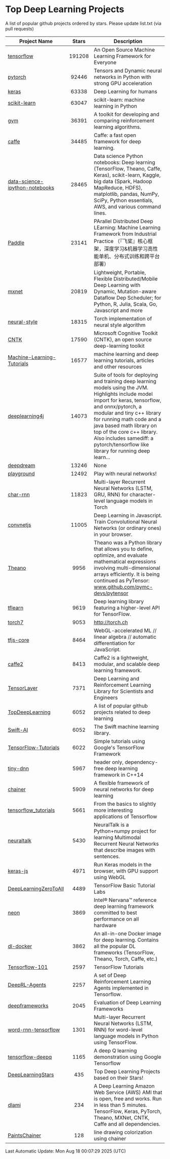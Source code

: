 # Top Deep Learning Projects
A list of popular github projects ordered by stars.
Please update list.txt (via pull requests)

|Project Name| Stars | Description |
| ---------- |:-----:| ----------- |
| [tensorflow](https://github.com/tensorflow/tensorflow) | 191208 | An Open Source Machine Learning Framework for Everyone |
| [pytorch](https://github.com/pytorch/pytorch) | 92446 | Tensors and Dynamic neural networks in Python with strong GPU acceleration |
| [keras](https://github.com/keras-team/keras) | 63338 | Deep Learning for humans |
| [scikit-learn](https://github.com/scikit-learn/scikit-learn) | 63047 | scikit-learn: machine learning in Python |
| [gym](https://github.com/openai/gym) | 36391 | A toolkit for developing and comparing reinforcement learning algorithms. |
| [caffe](https://github.com/BVLC/caffe) | 34485 | Caffe: a fast open framework for deep learning. |
| [data-science-ipython-notebooks](https://github.com/donnemartin/data-science-ipython-notebooks) | 28465 | Data science Python notebooks: Deep learning (TensorFlow, Theano, Caffe, Keras), scikit-learn, Kaggle, big data (Spark, Hadoop MapReduce, HDFS), matplotlib, pandas, NumPy, SciPy, Python essentials, AWS, and various command lines. |
| [Paddle](https://github.com/PaddlePaddle/Paddle) | 23141 | PArallel Distributed Deep LEarning: Machine Learning Framework from Industrial Practice （『飞桨』核心框架，深度学习&机器学习高性能单机、分布式训练和跨平台部署） |
| [mxnet](https://github.com/apache/mxnet) | 20819 | Lightweight, Portable, Flexible Distributed/Mobile Deep Learning with Dynamic, Mutation-aware Dataflow Dep Scheduler; for Python, R, Julia, Scala, Go, Javascript and more |
| [neural-style](https://github.com/jcjohnson/neural-style) | 18315 | Torch implementation of neural style algorithm |
| [CNTK](https://github.com/microsoft/CNTK) | 17590 | Microsoft Cognitive Toolkit (CNTK), an open source deep-learning toolkit |
| [Machine-Learning-Tutorials](https://github.com/ujjwalkarn/Machine-Learning-Tutorials) | 16577 | machine learning and deep learning tutorials, articles and other resources  |
| [deeplearning4j](https://github.com/deeplearning4j/deeplearning4j) | 14073 | Suite of tools for deploying and training deep learning models using the JVM. Highlights include model import for keras, tensorflow, and onnx/pytorch, a modular and tiny c++ library for running math code and a java based math library on top of the core c++ library. Also includes samediff: a pytorch/tensorflow like library for running deep learn... |
| [deepdream](https://github.com/google/deepdream) | 13246 | None |
| [playground](https://github.com/tensorflow/playground) | 12492 | Play with neural networks! |
| [char-rnn](https://github.com/karpathy/char-rnn) | 11823 | Multi-layer Recurrent Neural Networks (LSTM, GRU, RNN) for character-level language models in Torch |
| [convnetjs](https://github.com/karpathy/convnetjs) | 11005 | Deep Learning in Javascript. Train Convolutional Neural Networks (or ordinary ones) in your browser. |
| [Theano](https://github.com/Theano/Theano) | 9956 | Theano was a Python library that allows you to define, optimize, and evaluate mathematical expressions involving multi-dimensional arrays efficiently. It is being continued as PyTensor: www.github.com/pymc-devs/pytensor |
| [tflearn](https://github.com/tflearn/tflearn) | 9619 | Deep learning library featuring a higher-level API for TensorFlow. |
| [torch7](https://github.com/torch/torch7) | 9053 | http://torch.ch |
| [tfjs-core](https://github.com/tensorflow/tfjs-core) | 8464 | WebGL-accelerated ML // linear algebra // automatic differentiation for JavaScript. |
| [caffe2](https://github.com/facebookarchive/caffe2) | 8413 | Caffe2 is a lightweight, modular, and scalable deep learning framework. |
| [TensorLayer](https://github.com/tensorlayer/TensorLayer) | 7371 | Deep Learning and Reinforcement Learning Library for Scientists and Engineers  |
| [TopDeepLearning](https://github.com/aymericdamien/TopDeepLearning) | 6052 | A list of popular github projects related to deep learning |
| [Swift-AI](https://github.com/Swift-AI/Swift-AI) | 6052 | The Swift machine learning library. |
| [TensorFlow-Tutorials](https://github.com/nlintz/TensorFlow-Tutorials) | 6022 | Simple tutorials using Google's TensorFlow Framework |
| [tiny-dnn](https://github.com/tiny-dnn/tiny-dnn) | 5967 | header only, dependency-free deep learning framework in C++14 |
| [chainer](https://github.com/chainer/chainer) | 5909 | A flexible framework of neural networks for deep learning |
| [tensorflow_tutorials](https://github.com/pkmital/tensorflow_tutorials) | 5661 | From the basics to slightly more interesting applications of Tensorflow |
| [neuraltalk](https://github.com/karpathy/neuraltalk) | 5430 | NeuralTalk is a Python+numpy project for learning Multimodal Recurrent Neural Networks that describe images with sentences. |
| [keras-js](https://github.com/transcranial/keras-js) | 4971 | Run Keras models in the browser, with GPU support using WebGL |
| [DeepLearningZeroToAll](https://github.com/hunkim/DeepLearningZeroToAll) | 4489 | TensorFlow Basic Tutorial Labs |
| [neon](https://github.com/NervanaSystems/neon) | 3869 | Intel® Nervana™ reference deep learning framework committed to best performance on all hardware |
| [dl-docker](https://github.com/floydhub/dl-docker) | 3862 | An all-in-one Docker image for deep learning. Contains all the popular DL frameworks (TensorFlow, Theano, Torch, Caffe, etc.) |
| [Tensorflow-101](https://github.com/sjchoi86/Tensorflow-101) | 2597 | TensorFlow Tutorials |
| [DeepRL-Agents](https://github.com/awjuliani/DeepRL-Agents) | 2257 | A set of Deep Reinforcement Learning Agents implemented in Tensorflow. |
| [deepframeworks](https://github.com/zer0n/deepframeworks) | 2045 | Evaluation of Deep Learning Frameworks |
| [word-rnn-tensorflow](https://github.com/hunkim/word-rnn-tensorflow) | 1301 | Multi-layer Recurrent Neural Networks (LSTM, RNN) for word-level language models in Python using TensorFlow. |
| [tensorflow-deepq](https://github.com/siemanko/tensorflow-deepq) | 1165 | A deep Q learning demonstration using Google Tensorflow |
| [DeepLearningStars](https://github.com/hunkim/DeepLearningStars) | 435 | Top Deep Learning Projects based on their Stars! |
| [dlami](https://github.com/ritchieng/dlami) | 234 | A Deep Learning Amazon Web Service (AWS) AMI that is open, free and works. Run in less than 5 minutes. TensorFlow, Keras, PyTorch, Theano, MXNet, CNTK, Caffe and all dependencies. |
| [PaintsChainer](https://github.com/taizan/PaintsChainer) | 128 | line drawing colorization using chainer |

Last Automatic Update: Mon Aug 18 00:07:29 2025 (UTC)
